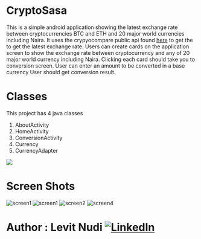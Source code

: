 # CryptoSasa

This is a simple android application showing the latest exchange rate between cryptocurrencies BTC and ETH and 20 major world currencies including Naira.
It uses the crypyocompare public api found [here](https://www.cryptocompare.com/) to get the to get the latest exchange rate. 
Users can create cards on the application screen to show the exchange rate between cryptocurrency and any of 20 major world 
currency including Naira. Clicking each card should take you to conversion screen. User can enter an amount to be converted in a base currency
User should get conversion result.

# Classes
This project has 4 java classes
1. AboutActivity
2. HomeActivity
3. ConversionActivity
4. Currency
5. CurrencyAdapter 

[<img src="http://style.anu.edu.au/_anu/images/icons/icon-google-play-small.png">](https://play.google.com/store/apps/details?id=com.cryptosasa)


# Screen Shots

![screen1](screen_shots/Screenshot_20171021-133505.png "Home page create new cards/select dropdown")
![screen1](screen_shots/Screenshot_20171021-133554.png "Home page launch conversion page/delete card")
![screen2](screen_shots/Screenshot_20171021-133425.png "Conversion page Bitcoin")
![screen4](screen_shots/Screenshot_20171021-133446.png "Conversion page Ethereum")



# Author : Levit Nudi [![LinkedIn](http://www.fftimes.com/sites/all/modules/socialmedia/icons/levelten/glossy/32x32/linkedin.png)](https://www.linkedin.com/in/levitnudi/)
